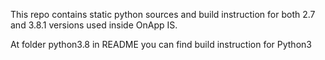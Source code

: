 This repo contains static python sources and build instruction for both 2.7 and 3.8.1 versions used inside OnApp IS.

At folder python3.8 in README you can find build instruction for Python3
